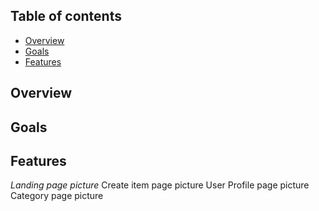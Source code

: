 ## Table of contents
* [Overview](#overview)
* [Goals](#goals)
* [Features](#features)

## Overview

## Goals

## Features

*Landing page picture*
Create item page picture 
User Profile page picture
Category page picture

